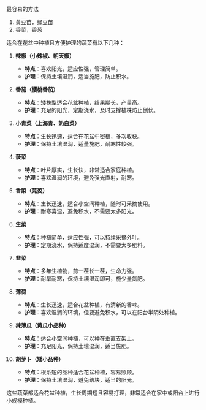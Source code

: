 最容易的方法

1. 黄豆苗，绿豆苗
2. 香菜，香葱


适合在花盆中种植且方便护理的蔬菜有以下几种：

1. **辣椒（小辣椒、朝天椒）**
   - **特点**：喜欢阳光，适应性强，管理简单。
   - **护理**：保持土壤湿润，适当施肥，防止积水。

2. **番茄（樱桃番茄）**
   - **特点**：矮株型适合花盆种植，结果期长，产量高。
   - **护理**：充足的阳光，定期浇水，及时支撑植株防止倒伏。

3. **小青菜（上海青、奶白菜）**
   - **特点**：生长迅速，适合在花盆中密植，多次收获。
   - **护理**：保持土壤湿润，适量施肥，耐寒性较强。

4. **菠菜**
   - **特点**：叶片厚实，生长快，非常适合家庭种植。
   - **护理**：喜欢湿润的环境，避免强光直射，耐寒。

5. **香菜（芫荽）**
   - **特点**：生长迅速，适合小空间种植，随时可采摘使用。
   - **护理**：耐寒喜湿，避免积水，不需要太多阳光。

6. **生菜**
   - **特点**：种植简单，适应性强，可以持续采摘外叶。
   - **护理**：定期浇水，保持适度湿润，不需要太多肥料。

7. **韭菜**
   - **特点**：多年生植物，剪一茬长一茬，生命力强。
   - **护理**：耐旱耐寒，保持土壤湿润即可，施少量氮肥。

8. **薄荷**
   - **特点**：生长迅速，适合花盆种植，有清新的香味。
   - **护理**：喜欢湿润的环境，但要避免积水，可以在阳台半阴处种植。

9. **辣薄瓜（黄瓜小品种）**
   - **特点**：适合小空间种植，可以种在垂直支架上。
   - **护理**：充足阳光，保持土壤湿润，适当施肥。

10. **胡萝卜（矮小品种）**
    - **特点**：根系短的品种适合花盆种植，容易照顾。
    - **护理**：保持土壤湿润，避免结块，适当的阳光。

这些蔬菜都适合花盆种植，生长周期短且容易打理，非常适合在家中或阳台上进行小规模种植。